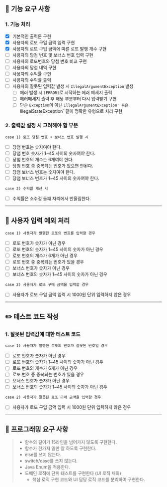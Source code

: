 ## 🚀 기능 요구 사항

### 1. 기능 처리
- [x] 기본적인 출력문 구현
- [x] 사용자의 로또 구입 금액 입력 구현
- [x] 사용자의 로또 구입 금액에 따른 로또 발행 개수 구현
- [ ] 사용자의 당첨 번호 및 보너스 번호 입력 구현
- [ ] 사용자의 로또번호와 당첨 번호 비교 구현
- [ ] 사용자의 당첨 내역 구현
- [ ] 사용자의 수익률 구현
- [ ] 사용자의 수익률 출력
- [ ] 사용자의 잘못된 입력값 발생 시 `IllegalArgumentException` 발생
  - [ ] 에러 발생 시 `[ERROR]`로 시작하는 에러 메세지 출력
  - [ ] 에러메세지 출력 후 해당 부분부터 다시 입력받기 구현
  - [ ] 단순 `Exception`이 아닌 `IllegalArgumentException' 혹은 `IllegalStateException` 같이 명확한 유형으로 처리 구현

### 2. 출력값 설정 시 고려해야 할 부분

```case 1) 로또 당첨 번호 + 보너스 번호 발행 시 ```
- [ ] 당첨 번호는 숫자여야 한다.
- [ ] 당첨 번호 숫자가 1~45 사이의 숫자여야 한다.
- [ ] 당첨 번호의 개수는 6개여야 한다.
- [ ] 당첨 번호 중 중복되는 번호가 있으면 안된다.
- [ ] 당첨 보너스 번호는 숫자여야 한다.
- [ ] 당첨 보너스 번호가 1~45 사이의 숫자여야 한다.

```case 2) 수익률 계산 시 ```
- [ ] 수익률은 소수점 둘째 자리에서 반올림한다.

---

## 🚨 사용자 입력 예외 처리

```case 1) 사용자가 발행한 로또의 번호를 입력할 경우```
- [ ] 로또 번호가 숫자가 아닌 경우
- [ ] 로또 번호의 숫자가 1~45 사이의 숫자가 아닌 경우
- [ ] 로또 번호의 개수가 6개가 아닌 경우
- [ ] 로또 번호 중 중복되는 번호가 있을 경우
- [ ] 보너스 번호가 숫자가 아닌 경우
- [ ] 보너스 번호의 숫자가 1~45 사이의 숫자가 아닌 경우

```case 2) 사용자가 로또 구매 금액을 입력할 경우```
- [ ] 사용자가 로또 구입 금액 입력 시 1000원 단위 입력하지 않은 경우

---

## ✏️ 테스트 코드 작성

### 1. 잘못된 입력값에 대한 테스트 코드
```case 1) 사용자가 발행한 로또의 번호가 잘못된 번호일 경우```
- [ ] 로또 번호가 숫자가 아닌 경우
- [ ] 로또 번호의 숫자가 1~45 사이의 숫자가 아닌 경우
- [ ] 로또 번호의 개수가 6개가 아닌 경우
- [ ] 로또 번호 중 중복되는 번호가 있을 경우
- [ ] 보너스 번호가 숫자가 아닌 경우
- [ ] 보너스 번호의 숫자가 1~45 사이의 숫자가 아닌 경우

```case 2) 사용자가 잘못된 로또 구매 금액을 입력할 경우```
- [ ] 사용자가 로또 구입 금액 입력 시 1000원 단위 입력하지 않은 경우

---

## 🎯 프로그래밍 요구 사항

> - 함수의 길이가 15라인을 넘어가지 않도록 구현한다.
> - 함수가 한가지 일만 잘 하도록 구현한다.
> - else를 쓰지 않는다.
> - switch/case를 쓰지 않는다.
> - Java Enum을 적용한다.
> - 도메인 로직에 단위 테스트를 구현한다 (UI 로직 제외)
>   - 핵심 로직 구현 코드와 UI 담당 로직 코드를 분리하여 구현한다.